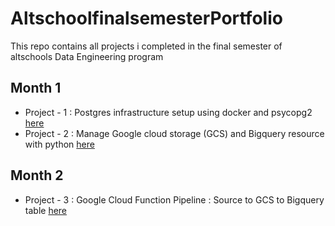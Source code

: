 # AltschoolfinalsemesterPortfolio

This repo contains all projects i completed in the final semester of altschools Data Engineering program

## Month 1
* Project - 1 : Postgres infrastructure setup using docker and psycopg2 <a href="https://github.com/Ughanze23/AltschoolfinalsemesterPortfolio/tree/main/01_postgres_docker_init">here</a>
* Project - 2 : Manage Google cloud storage (GCS) and Bigquery resource with python <a href="https://github.com/Ughanze23/AltschoolfinalsemesterPortfolio/tree/main/02_py_gcs_bq">here</a>

## Month 2
* Project - 3 : Google Cloud Function Pipeline : Source to GCS to Bigquery table <a href="https://github.com/Ughanze23/AltschoolfinalsemesterPortfolio/tree/main/03_Google_cloud_functions">here</a>
